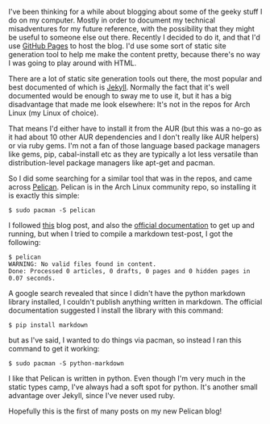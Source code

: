 I've been thinking for a while about blogging about some of the geeky stuff I do on my computer. Mostly in order to document my technical misadventures for my future reference, with the possibility that they might be useful to someone else out there. Recently I decided to do it, and that I'd use [GitHub Pages](https://pages.github.com/) to host the blog. I'd use some sort of static site generation tool to help me make the content pretty, because there's no way I was going to play around with HTML.

There are a lot of static site generation tools out there, the most popular and best documented of which is [Jekyll](https://jekyllrb.com/). Normally the fact that it's well documented would be enough to sway me to use it, but it has a big disadvantage that made me look elsewhere: It's not in the repos for Arch Linux (my Linux of choice). 

That means I'd either have to install it from the AUR (but this was a no-go as it had about 10 other AUR dependencies and I don't really like AUR helpers) or via ruby gems. I'm not a fan of those language based package managers like gems, pip, cabal-install etc as they are typically a lot less versatile than distribution-level package managers like apt-get and pacman.

So I did some searching for a similar tool that was in the repos, and came across [Pelican](http://blog.getpelican.com/). Pelican is in the Arch Linux community repo, so installing it is exactly this simple:

    $ sudo pacman -S pelican

I followed [this](http://mathamy.com/migrating-to-github-pages-using-pelican.html) blog post, and also the [official documentation](http://docs.getpelican.com/en/3.6.3/index.html) to get up and running, but when I tried to compile a markdown test-post, I got the following:

    $ pelican
    WARNING: No valid files found in content.
    Done: Processed 0 articles, 0 drafts, 0 pages and 0 hidden pages in 0.07 seconds.

A google search revealed that since I didn't have the python markdown library installed, I couldn't publish anything written in markdown. The official documentation suggested I install the library with this command:

    $ pip install markdown

but as I've said, I wanted to do things via pacman, so instead I ran this command to get it working:

    $ sudo pacman -S python-markdown

I like that Pelican is written in python. Even though I'm very much in the static types camp, I've always had a soft spot for python. It's another small advantage over Jekyll, since I've never used ruby.

Hopefully this is the first of many posts on my new Pelican blog!
